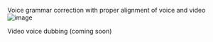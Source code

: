 Voice grammar correction with proper alignment of voice and video
![image](https://github.com/user-attachments/assets/e272fa02-1598-4f01-b968-13fb96d4ee6c)

Video voice dubbing (coming soon)
